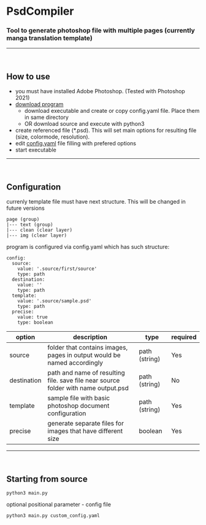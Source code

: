 # PsdCompiler

### Tool to generate photoshop file with multiple pages (currently manga translation template)

---
<br/>

## How to use

- you must have installed Adobe Photoshop. (Tested with Photoshop 2021)
- [download program](https://github.com/Bohdan-TheOne/PsdCompiler/releases)
  - download executable and create or copy config.yaml file. Place them in same directory 
  - OR download source and execute with python3
- create referenced file (*.psd). This will set main options for resulting file (size, colormode, resolution).
- edit [config.yaml](https://github.com/Bohdan-TheOne/PsdCompiler/blob/master/config.yaml) file filling with prefered options
- start executable

---
<br/>

## Configuration

currenly template file must have next structure. This will be changed in future versions
```
page (group)
|--- text (group)
|--- clean (clear layer)
|--- img (clear layer)
```

program is configured via config.yaml which has such structure:
```
config:
  source: 
    value: '.source/first/source'
    type: path
  destination: 
    value: ''
    type: path
  template: 
    value: '.source/sample.psd'
    type: path
  precise: 
    value: true
    type: boolean
```

| option      | description                                                                        | type          | required |
| ----------- | ---------------------------------------------------------------------------------- | ------------- | -------- |
| source      | folder that contains images, pages in output would be named accordingly            | path (string) | Yes      |
| destination | path and name of resulting file. save file near source folder with name output.psd | path (string) | No       |
| template    | sample file with basic photoshop document configuration                            | path (string) | Yes      |
| precise     | generate separate files for images that have different size                        | boolean       | Yes      |

---
<br/>

## Starting from source
```
python3 main.py
```

optional positional parameter - config file
```
python3 main.py custom_config.yaml
```
